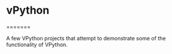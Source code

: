 vPython
=======
=======

A few VPython projects that attempt to demonstrate some of the functionality of VPython.
